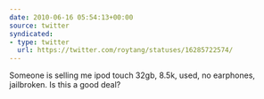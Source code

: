 ```yaml
---
date: 2010-06-16 05:54:13+00:00
source: twitter
syndicated:
- type: twitter
  url: https://twitter.com/roytang/statuses/16285722574/
---
```


Someone is selling me ipod touch 32gb, 8.5k, used, no earphones, jailbroken. Is this a good deal?